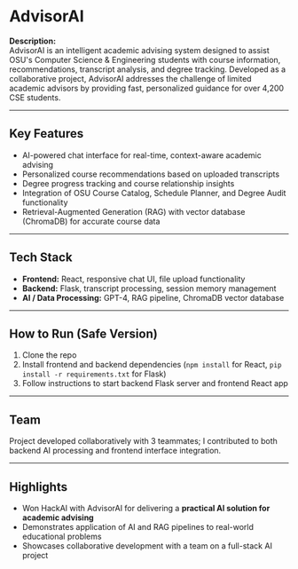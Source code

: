 # AdvisorAI

**Description:**  
AdvisorAI is an intelligent academic advising system designed to assist OSU's Computer Science & Engineering students with course information, recommendations, transcript analysis, and degree tracking. Developed as a collaborative project, AdvisorAI addresses the challenge of limited academic advisors by providing fast, personalized guidance for over 4,200 CSE students.

---

## Key Features
- AI-powered chat interface for real-time, context-aware academic advising  
- Personalized course recommendations based on uploaded transcripts  
- Degree progress tracking and course relationship insights  
- Integration of OSU Course Catalog, Schedule Planner, and Degree Audit functionality  
- Retrieval-Augmented Generation (RAG) with vector database (ChromaDB) for accurate course data  

---

## Tech Stack
- **Frontend:** React, responsive chat UI, file upload functionality  
- **Backend:** Flask, transcript processing, session memory management  
- **AI / Data Processing:** GPT-4, RAG pipeline, ChromaDB vector database  

---

## How to Run (Safe Version)
1. Clone the repo  
2. Install frontend and backend dependencies (`npm install` for React, `pip install -r requirements.txt` for Flask)  
3. Follow instructions to start backend Flask server and frontend React app  

---

## Team
Project developed collaboratively with 3 teammates; I contributed to both backend AI processing and frontend interface integration.

---

## Highlights
- Won HackAI with AdvisorAI for delivering a **practical AI solution for academic advising**  
- Demonstrates application of AI and RAG pipelines to real-world educational problems  
- Showcases collaborative development with a team on a full-stack AI project  


